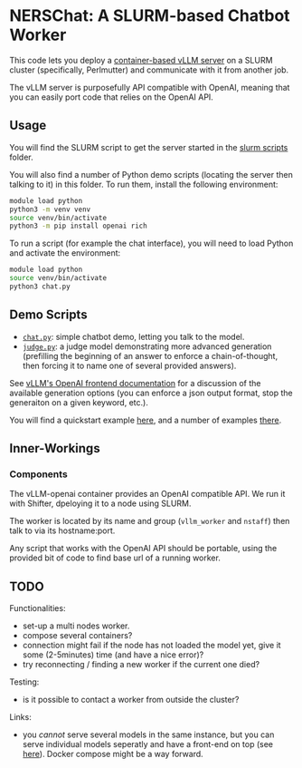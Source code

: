 # NERSChat: A SLURM-based Chatbot Worker

This code lets you deploy a [container-based vLLM server](https://docs.vllm.ai/en/latest/serving/deploying_with_docker.html) on a SLURM cluster (specifically, Perlmutter) and communicate with it from another job.

The vLLM server is purposefully API compatible with OpenAI, meaning that you can easily port code that relies on the OpenAI API.

## Usage

You will find the SLURM script to get the server started in the [slurm scripts](./scripts/slurm%20scripts/) folder.

You will also find a number of Python demo scripts (locating the server then talking to it) in this folder. To run them, install the following environment:

```sh
module load python
python3 -m venv venv
source venv/bin/activate
python3 -m pip install openai rich
```

To run a script (for example the chat interface), you will need to load Python and activate the environment:

```sh
module load python
source venv/bin/activate
python3 chat.py
```

## Demo Scripts

* [`chat.py`](./chat.py): simple chatbot demo, letting you talk to the model.
* [`judge.py`](./judge.py): a judge model demonstrating more advanced generation (prefilling the beginning of an answer to enforce a chain-of-thought, then forcing it to name one of several provided answers).

See [vLLM's OpenAI frontend documentation](https://docs.vllm.ai/en/latest/serving/openai_compatible_server.html) for a discussion of the available generation options (you can enforce a json output format, stop the generaiton on a given keyword, etc.).

You will find a quickstart example [here](https://docs.vllm.ai/en/latest/getting_started/quickstart.html#openai-chat-completions-api-with-vllm), and a number of examples [there](https://docs.vllm.ai/en/latest/getting_started/examples/examples_index.html).

## Inner-Workings

### Components

The vLLM-openai container provides an OpenAI compatible API.
We run it with Shifter, dpeloying it to a node using SLURM.

The worker is located by its name and group (`vllm_worker` and `nstaff`) then talk to via its hostname:port.

Any script that works with the OpenAI API should be portable, using the provided bit of code to find base url of a running worker.

## TODO

Functionalities:

* set-up a multi nodes worker.
* compose several containers?
* connection might fail if the node has not loaded the model yet, give it some (2-5minutes) time (and have a nice error)?
* try reconnecting / finding a new worker if the current one died?

Testing:

* is it possible to contact a worker from outside the cluster?

Links:

* you *cannot* serve several models in the same instance, but you can serve individual models seperatly and have a front-end on top (see [here](https://docs.vllm.ai/en/v0.6.0/serving/faq.html)). Docker compose might be a way forward.
